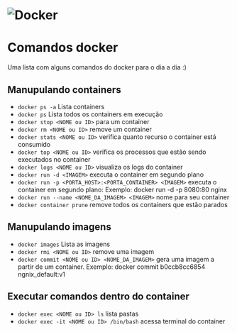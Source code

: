 # ![Docker](https://user-images.githubusercontent.com/6461792/109390363-f782e680-78ef-11eb-9e79-a9e47d96e700.png)

# Comandos docker

Uma lista com alguns comandos do docker para o dia a dia :)

## Manupulando containers

- `docker ps -a`  Lista containers 
- `docker ps`  Lista todos os containers em execução
- `docker stop <NOME ou ID>`  para um container
- `docker rm <NOME ou ID>`  remove um container
- `docker stats <NOME ou ID>`  verifica quanto recurso o container está consumido
- `docker top <NOME ou ID>`  verifica os processos que estão sendo executados no container
- `docker logs <NOME ou ID>`  visualiza os logs do container
- `docker run -d <IMAGEM>`  executa o container em segundo plano
- `docker run -p <PORTA_HOST>:<PORTA_CONTAINER> <IMAGEM>`  executa o container em segundo plano: Exemplo: docker run  -d -p 8080:80 nginx
- `docker run --name <NOME_DA_IMAGEM> <IMAGEM>`  nome para seu container
- `docker container prune`  remove todos os containers que estão parados


## Manupulando imagens

- `docker images`  Lista as imagens 
- `docker rmi <NOME ou ID>`  remove uma imagem
- `docker commit <NOME ou ID> <NOME_DA_IMAGEM>`  gera uma imagem a partir de um container. Exemplo: docker commit b0ccb8cc6854 ngnix_default:v1

## Executar comandos dentro do container
- `docker exec <NOME ou ID> ls` lista pastas
- `docker exec -it <NOME ou ID> /bin/bash` acessa terminal do container
